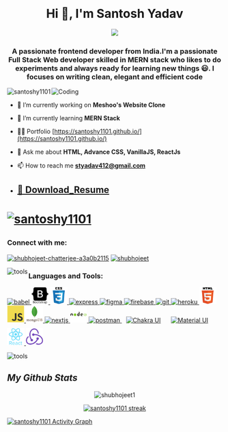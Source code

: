  <img style="position: relative;" src="https://jusmarktech.com/public/a/images/pages/web_development.gif" alt="">
    <h1 align="center">Hi 👋, I'm Santosh Yadav</h1>
    <p align="center">
  <a href="">
    <img src="https://readme-typing-svg.demolab.com/?lines=Hi! Myself Santosh Yadav;A Full-Stack%20Web%20Developer 👨🏻‍💻; Curious%20to%20learn%20new%20things !&font=Fira%20Code&center=true&width=440&height=45&color=#37bcf7&vCenter=true&size=22&pause=1000"></a>
</p>
    
<h3 align="center">A passionate frontend developer from India.I'm a passionate Full Stack Web developer skilled in MERN stack who likes to do experiments and always ready for learning new things 😃. I focuses on writing clean, elegant and efficient code</h3>

<img align="right" alt="Coding" width="400" src="https://cdn.dribbble.com/users/1162077/screenshots/3848914/programmer.gif" alt="">

<p align="left"> <img src="https://komarev.com/ghpvc/?username=santoshy1101&label=Profile%20views&color=0e75b6&style=flat" alt="santoshy1101" /> </p>


- 🔭 I’m currently working on **Meshoo's Website Clone**

- 🌱 I’m currently learning **MERN Stack**

- 👨‍💻 Portfolio [https://santoshy1101.github.io/](https://santoshy1101.github.io/)

- 💬 Ask me about **HTML, Advance CSS, VanillaJS, ReactJs**

- 📫 How to reach me **styadav412@gmail.com**
- <h2><a href="https://drive.google.com/file/d/1GVAG9kDQGhyNAXwZEFUIVPMSE_PJ-umW/view?usp=sharing">📜 Download_Resume</a></h2>

<h1><h1/>


<p align="left"> <a href="https://github.com/ryo-ma/github-profile-trophy"><img src="https://github-profile-trophy.vercel.app/?username=santoshy1101" alt="santoshy1101" /></a> </p>


<h3 align="left">Connect with me:</h3>
<p align="left">
<a href="https://www.linkedin.com/in/santosh-yadav-bba9b4232/" target="blank"><img align="center" src="https://raw.githubusercontent.com/rahuldkjain/github-profile-readme-generator/master/src/images/icons/Social/linked-in-alt.svg" alt="shubhojeet-chatterjee-a3a0b2115" height="30" width="40" /></a>
<a href="https://codesandbox.com/santoshy1101" target="blank"><img align="center" src="https://raw.githubusercontent.com/rahuldkjain/github-profile-readme-generator/master/src/images/icons/Social/codesandbox.svg" alt="shubhojeet" height="30" width="40" /></a>
</p>

 <img align="left" width="50" alt="tools" src="https://camo.githubusercontent.com/beb64ff21c883e318e4f5db5231c2ba4175705bea1c9249e82a41ab375db4f75/68747470733a2f2f6d65646961322e67697068792e636f6d2f6d656469612f51737347456d706b79454f684243623765312f67697068792e6769663f6369643d656366303565343761306e336769316266716e74716d6f62386739616964316f796a327772336473336d67373030626c267269643d67697068792e676966" />
<h3 align="left">Languages and Tools:</h3>
<p align="left"> <a href="https://babeljs.io/" target="_blank" rel="noreferrer"> <img src="https://www.vectorlogo.zone/logos/babeljs/babeljs-icon.svg" alt="babel" width="40" height="40"/> </a> <a href="https://getbootstrap.com" target="_blank" rel="noreferrer"> <img src="https://raw.githubusercontent.com/devicons/devicon/master/icons/bootstrap/bootstrap-plain-wordmark.svg" alt="bootstrap" width="40" height="40"/> </a> <a href="https://www.w3schools.com/css/" target="_blank" rel="noreferrer"> <img src="https://raw.githubusercontent.com/devicons/devicon/master/icons/css3/css3-original-wordmark.svg" alt="css3" width="40" height="40"/> </a> <a href="https://expressjs.com" target="_blank" rel="noreferrer"> <img src="https://encrypted-tbn0.gstatic.com/images?q=tbn:ANd9GcSiV-p3xtqJfrnLLOWfEKawhaclq_tnjHnbHTaPdry6Il9kDRaYGc8A9oEa26t0G2_zdRM&usqp=CAU" alt="express" width="40" height="40"/> </a> <a href="https://www.figma.com/" target="_blank" rel="noreferrer"> <img src="https://www.vectorlogo.zone/logos/figma/figma-icon.svg" alt="figma" width="40" height="40"/> </a> <a href="https://firebase.google.com/" target="_blank" rel="noreferrer"> <img src="https://www.vectorlogo.zone/logos/firebase/firebase-icon.svg" alt="firebase" width="40" height="40"/> </a> <a href="https://git-scm.com/" target="_blank" rel="noreferrer"> <img src="https://www.vectorlogo.zone/logos/git-scm/git-scm-icon.svg" alt="git" width="40" height="40"/> </a> <a href="https://heroku.com" target="_blank" rel="noreferrer"> <img src="https://www.vectorlogo.zone/logos/heroku/heroku-icon.svg" alt="heroku" width="40" height="40"/> </a> <a href="https://www.w3.org/html/" target="_blank" rel="noreferrer"> <img src="https://raw.githubusercontent.com/devicons/devicon/master/icons/html5/html5-original-wordmark.svg" alt="html5" width="40" height="40"/> </a> <a href="https://developer.mozilla.org/en-US/docs/Web/JavaScript" target="_blank" rel="noreferrer"> <img src="https://raw.githubusercontent.com/devicons/devicon/master/icons/javascript/javascript-original.svg" alt="javascript" width="40" height="40"/> </a> <a href="https://www.mongodb.com/" target="_blank" rel="noreferrer"> <img src="https://raw.githubusercontent.com/devicons/devicon/master/icons/mongodb/mongodb-original-wordmark.svg" alt="mongodb" width="40" height="40"/> </a> <a href="https://nextjs.org/" target="_blank" rel="noreferrer"> <img src="https://static-00.iconduck.com/assets.00/next-js-icon-512x512-zuauazrk.png" alt="nextjs" width="40" height="40"/> </a> <a href="https://nodejs.org" target="_blank" rel="noreferrer"> <img src="https://raw.githubusercontent.com/devicons/devicon/master/icons/nodejs/nodejs-original-wordmark.svg" alt="nodejs" width="40" height="40"/> </a> <a href="https://postman.com" target="_blank" rel="noreferrer"> <img src="https://www.vectorlogo.zone/logos/getpostman/getpostman-icon.svg" alt="postman" width="40" height="40"/> </a><a href="https://chakra-ui.com/" target="_blank"><img style="margin: 10px" src="https://profilinator.rishav.dev/skills-assets/chakraui.png" alt="Chakra UI" height="40" /></a>  
<a href="https://mui.com/" target="_blank"><img style="margin: 10px" src="https://profilinator.rishav.dev/skills-assets/mui.png" alt="Material UI" height="40" /></a>   <a href="https://reactjs.org/" target="_blank" rel="noreferrer"> <img src="https://raw.githubusercontent.com/devicons/devicon/master/icons/react/react-original-wordmark.svg" alt="react" width="40" height="40"/> </a> <a href="https://redux.js.org" target="_blank" rel="noreferrer"> <img src="https://raw.githubusercontent.com/devicons/devicon/master/icons/redux/redux-original.svg" alt="redux" width="40" height="40"/> </a> </p> 



 <img  src="https://r7q6w9z6.rocketcdn.me/career/wp-content/uploads/2020/03/giphy-7.gif" alt="">
 
 <img align="left" width="50" alt="tools" src="https://camo.githubusercontent.com/beb64ff21c883e318e4f5db5231c2ba4175705bea1c9249e82a41ab375db4f75/68747470733a2f2f6d65646961322e67697068792e636f6d2f6d656469612f51737347456d706b79454f684243623765312f67697068792e6769663f6369643d656366303565343761306e336769316266716e74716d6f62386739616964316f796a327772336473336d67373030626c267269643d67697068792e676966" />
<!--  <h2><i>My top projects</i></h2>
 <p align="left">
    <a href="https://github.com/santoshy1101/Lifestylestores.com-Clone" target="blank">
        <img src="https://img.shields.io/static/v1?style=for-the-badge&message=Lifestylestores&color=000000&logo=Nike&logoColor=FFFFFF&label=" alt="Lifestylestores" />
      </a>
    <a href="https://github.com/santoshy1101/Sephora.nnow.com-Clone" target="blank">
        <img src="https://img.shields.io/static/v1?style=for-the-badge&message=Sephora.nnow.com-Clone&color=1BB91F&logo=tmux&logoColor=FFFFFF&label=" alt="Sephora.nnow.com-Clone" />
    </a>
    <a href="https://github.com/masai-course/SHUBHOJEET_fp03_002/commit/0a2bb523a447cd379edbf6c64a21cfbb3f22daba" target="blank">
        <img src="https://img.shields.io/static/v1?style=for-the-badge&message=Weather-App&color=FD3A5C&logo=hotjar&logoColor=FFFFFF&label=" alt="Weather-App" />
    </a>
   <a href="https://activity-tracker-orpin.vercel.app" target="blank">
        <img src="https://img.shields.io/static/v1?style=for-the-badge&message=Desktime.com&color=000000&logo=tmux&logoColor=FFFFFF&label=" alt="Sephora.nnow.com-Clone" />
    </a> -->
 
  <h2><i>My Github Stats</i></h2>



<p  align="center"><img align="center" src="https://github-readme-stats.vercel.app/api?username=santoshy1101&show_icons=true&bg_color=00000000" alt="shubhojeet1" /></p>
<!--  <p  align="center"><img align="center" src="https://github-readme-stats.vercel.app/api/top-langs?username=shubhojeet1&show_icons=true&locale=en&layout=compact" alt="shubhojeet1" /></p> -->

 <p align="center">
    <a href="https://github.com/santoshy1101github-readme-streak-stats">
        <img title="🔥 Get streak stats for your profile at git.io/streak-stats" alt="santoshy1101 streak" src="https://github-readme-streak-stats.herokuapp.com/?user=shubhojeet1&hide_border=true&theme=react&hide_border=true&bg_color=0D1117"/>
    </a>
</p>         

<!-- <p><img align="center" src="https://github-readme-streak-stats.herokuapp.com/?user=santoshy1101&" alt="santoshy1101" /></p>
<a href="https://github.com/santoshy1101/github-readme-activity-graph"><img alt="shubhojeet1 Activity Graph" src="https://activity-graph.herokuapp.com/graph?username=santoshy1101&bg_color=0D1117&color=5BCDEC&line=5BCDEC&point=FFFFFF&hide_border=true" /></a> -->
 
 <a href="https://github.com/santoshy1101/github-readme-activity-graph"><img alt="santoshy1101 Activity Graph" src="https://github-readme-activity-graph.cyclic.app/graph?username=santoshy1101&bg_color=0D1117&color=5BCDEC&line=5BCDEC&point=FFFFFF&hide_border=true" /></a>
